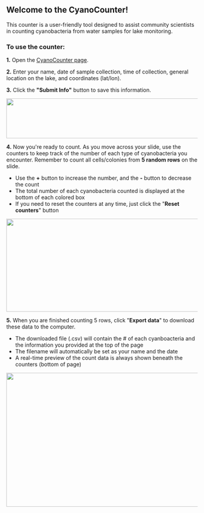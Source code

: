 ## Welcome to the CyanoCounter! 

This counter is a user-friendly tool designed to assist community scientists in counting cyanobacteria from water samples for lake monitoring. 

### To use the counter:
**1.** Open the [CyanoCounter page](https://jvthaney.github.io/cyanocounter/).

**2.** Enter your name, date of sample collection, time of collection, general location on the lake, and coordinates (lat/lon).

**3.** Click the **"Submit Info"** button to save this information.


<img src="https://user-images.githubusercontent.com/70969187/168647221-057816f7-54f6-453c-9cbb-3e689db5a703.png" width="800" height="104.64" />

**4.** Now you're ready to count. As you move across your slide, use the counters to keep track of the number of each type of cyanobacteria you encounter. Remember to count all cells/colonies from **5 random rows** on the slide. 
- Use the **+** button to increase the number, and the **-** button to decrease the count
- The total number of each cyanobacteria counted is displayed at the bottom of each colored box
- If you need to reset the counters at any time, just click the "**Reset counters**" button

<img src="https://user-images.githubusercontent.com/70969187/168648727-8000bb4d-8203-46e1-a906-e9bc8c95fa95.png" width="550" height="245" />

**5.** When you are finished counting 5 rows, click "**Export data**" to download these data to the computer.
- The downloaded file (.csv) will contain the # of each cyanboacteria and the information you provided at the top of the page
- The filename will automatically be set as your name and the date
- A real-time preview of the count data is always shown beneath the counters (bottom of page)


<img src="https://user-images.githubusercontent.com/70969187/168650412-c16311a4-5ab1-4ea9-becd-17ff2874df3e.png" width="700" height="353.08" />
    

